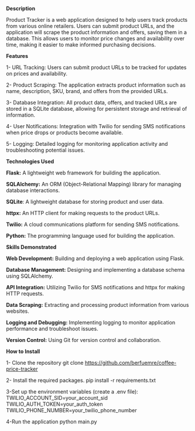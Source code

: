 **Description**

Product Tracker is a web application designed to help users track products from various online retailers. Users can submit product URLs, and the application will scrape the product information and offers, saving them in a database. This allows users to monitor price changes and availability over time, making it easier to make informed purchasing decisions.

  **Features**

1-  URL Tracking: Users can submit product URLs to be tracked for updates on prices and availability.

2-  Product Scraping: The application extracts product information such as name, description, SKU, brand, and offers from the provided URLs.

3- Database Integration: All product data, offers, and tracked URLs are stored in a SQLite database, allowing for persistent storage and retrieval of information.

4- User Notifications: Integration with Twilio for sending SMS notifications when price drops or products become available.

5- Logging: Detailed logging for monitoring application activity and troubleshooting potential issues.



   **Technologies Used**


**Flask:** A lightweight web framework for building the application.

**SQLAlchemy:** An ORM (Object-Relational Mapping) library for managing database interactions.

**SQLite**: A lightweight database for storing product and user data.

**httpx:** An HTTP client for making requests to the product URLs.

**Twilio:** A cloud communications platform for sending SMS notifications.

**Python:** The programming language used for building the application.


   **Skills Demonstrated**

**Web Development:** Building and deploying a web application using Flask.

**Database Management:** Designing and implementing a database schema using SQLAlchemy.

**API Integration:** Utilizing Twilio for SMS notifications and httpx for making HTTP requests.

**Data Scraping:** Extracting and processing product information from various websites.

**Logging and Debugging:** Implementing logging to monitor application performance and troubleshoot issues.

**Version Control:** Using Git for version control and collaboration.


**How to Install**

1- Clone the repository
   git clone https://github.com/berfuemre/coffee-price-tracker

2- Install the required packages.
   pip install -r requirements.txt

3-Set up the environment variables (create a .env file):
   TWILIO_ACCOUNT_SID=your_account_sid
   TWILIO_AUTH_TOKEN=your_auth_token
   TWILIO_PHONE_NUMBER=your_twilio_phone_number

4-Run the application
  python main.py




